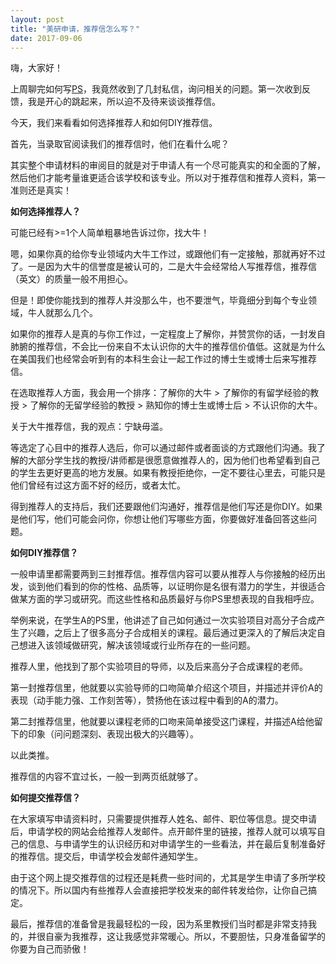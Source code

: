 ```yaml
---
layout: post
title: "美研申请，推荐信怎么写？"
date: 2017-09-06
---
```


嗨，大家好！

上周聊完如何写[PS](http://www.tessay.org/blog/2017/09/02/ps)，我竟然收到了几封私信，询问相关的问题。第一次收到反馈，我是开心的跳起来，所以迫不及待来谈谈推荐信。

今天，我们来看看如何选择推荐人和如何DIY推荐信。

首先，当录取官阅读我们的推荐信时，他们在看什么呢？

其实整个申请材料的审阅目的就是对于申请人有一个尽可能真实的和全面的了解，然后他们才能考量谁更适合该学校和该专业。所以对于推荐信和推荐人资料，第一准则还是真实！


**如何选择推荐人？**

可能已经有>=1个人简单粗暴地告诉过你，找大牛！

嗯，如果你真的给你专业领域内大牛工作过，或跟他们有一定接触，那就再好不过了。一是因为大牛的信誉度是被认可的，二是大牛会经常给人写推荐信，推荐信（英文）的质量一般不用担心。

但是！即使你能找到的推荐人并没那么牛，也不要泄气，毕竟细分到每个专业领域，牛人就那么几个。

如果你的推荐人是真的与你工作过，一定程度上了解你，并赞赏你的话，一封发自肺腑的推荐信，不会比一份来自不太认识你的大牛的推荐信价值低。这就是为什么在美国我们也经常会听到有的本科生会让一起工作过的博士生或博士后来写推荐信。

在选取推荐人方面，我会用一个排序：了解你的大牛 > 了解你的有留学经验的教授 > 了解你的无留学经验的教授 > 熟知你的博士生或博士后 > 不认识你的大牛。

关于大牛推荐信，我的观点：宁缺毋滥。

等选定了心目中的推荐人选后，你可以通过邮件或者面谈的方式跟他们沟通。我了解的大部分学生找的教授/讲师都是很愿意做推荐人的，因为他们也希望看到自己的学生去更好更高的地方发展。如果有教授拒绝你，一定不要往心里去，可能只是他们曾经有过这方面不好的经历，或者太忙。

得到推荐人的支持后，我们还要跟他们沟通好，推荐信是他们写还是你DIY。如果是他们写，他们可能会问你，你想让他们写哪些方面，你要做好准备回答这些问题。

**如何DIY推荐信？**

一般申请里都需要两到三封推荐信。推荐信内容可以要从推荐人与你接触的经历出发，谈到他们看到的你的性格、品质等，以证明你是名很有潜力的学生，并很适合做某方面的学习或研究。而这些性格和品质最好与你PS里想表现的自我相呼应。

举例来说，在学生A的PS里，他讲述了自己如何通过一次实验项目对高分子合成产生了兴趣，之后上了很多高分子合成相关的课程。最后通过更深入的了解后决定自己想进入该领域做研究，解决该领域或行业所存在的一些问题。

推荐人里，他找到了那个实验项目的导师，以及后来高分子合成课程的老师。

第一封推荐信里，他就要以实验导师的口吻简单介绍这个项目，并描述并评价A的表现（动手能力强、工作刻苦等），赞扬他在该过程中看到的A的潜力。

第二封推荐信里，他就要以课程老师的口吻来简单接受这门课程，并描述A给他留下的印象（问问题深刻、表现出极大的兴趣等）。

以此类推。

推荐信的内容不宜过长，一般一到两页纸就够了。

**如何提交推荐信？**

在大家填写申请资料时，只需要提供推荐人姓名、邮件、职位等信息。提交申请后，申请学校的网站会给推荐人发邮件。点开邮件里的链接，推荐人就可以填写自己的信息、与申请学生的认识经历和对申请学生的一些看法，并在最后复制准备好的推荐信。提交后，申请学校会发邮件通知学生。

由于这个网上提交推荐信的过程还是耗费一些时间的，尤其是学生申请了多所学校的情况下。所以国内有些推荐人会直接把学校发来的邮件转发给你，让你自己搞定。

最后，推荐信的准备曾是我最轻松的一段，因为系里教授们当时都是非常支持我的，并很自豪为我推荐，这让我感觉非常暖心。所以，不要胆怯，只身准备留学的你要为自己而骄傲！





